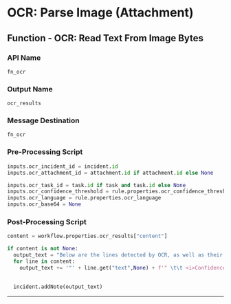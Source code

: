 <!--
    DO NOT MANUALLY EDIT THIS FILE
    THIS FILE IS AUTOMATICALLY GENERATED WITH resilient-sdk codegen
-->

# OCR: Parse Image (Attachment)

## Function - OCR: Read Text From Image Bytes

### API Name
`fn_ocr`

### Output Name
`ocr_results`

### Message Destination
`fn_ocr`

### Pre-Processing Script
```python
inputs.ocr_incident_id = incident.id
inputs.ocr_attachment_id = attachment.id if attachment.id else None

inputs.ocr_task_id = task.id if task and task.id else None
inputs.ocr_confidence_threshold = rule.properties.ocr_confidence_threshold
inputs.ocr_language = rule.properties.ocr_language
inputs.ocr_base64 = None
```

### Post-Processing Script
```python
content = workflow.properties.ocr_results["content"]

if content is not None:
  output_text = "Below are the lines detected by OCR, as well as their confidence scores (threshold >= {0})\n\n".format(workflow.properties.ocr_results.get("inputs", {}).get("ocr_confidence_threshold"))
  for line in content:
    output_text += '"' + line.get("text",None) + f'" \t\t <i>Confidence Score: {round(line.get("confidence",None),2)}%</i>\n\n'
  
  
  incident.addNote(output_text)
```

---

